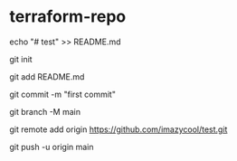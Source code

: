 # terraform-repo

echo "# test" >> README.md

git init

git add README.md

git commit -m "first commit"

git branch -M main

git remote add origin https://github.com/imazycool/test.git


git push -u origin main

